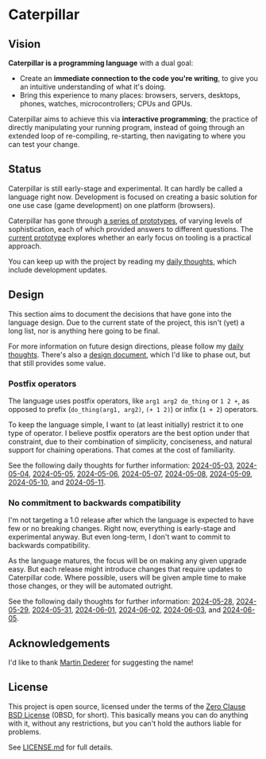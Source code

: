 # Caterpillar

## Vision

**Caterpillar is a programming language** with a dual goal:

- Create an **immediate connection to the code you're writing**, to give you an
  intuitive understanding of what it's doing.
- Bring this experience to many places: browsers, servers, desktops, phones,
  watches, microcontrollers; CPUs and GPUs.

Caterpillar aims to achieve this via **interactive programming**; the practice
of directly manipulating your running program, instead of going through an
extended loop of re-compiling, re-starting, then navigating to where you can
test your change.

## Status

Caterpillar is still early-stage and experimental. It can hardly be called a
language right now. Development is focused on creating a basic solution for one
use case (game development) on one platform (browsers).

Caterpillar has gone through [a series of prototypes](archive/), of varying
levels of sophistication, each of which provided answers to different questions.
The [current prototype](capi/) explores whether an early focus on tooling is a
practical approach.

You can keep up with the project by reading my [daily thoughts], which include
development updates.

## Design

This section aims to document the decisions that have gone into the language
design. Due to the current state of the project, this isn't (yet) a long list,
nor is anything here going to be final.

For more information on future design directions, please follow my
[daily thoughts]. There's also a [design document](design.md), which I'd like to
phase out, but that still provides some value.

### Postfix operators

The language uses postfix operators, like `arg1 arg2 do_thing` or `1 2 +`, as
opposed to prefix (`do_thing(arg1, arg2)`, `(+ 1 2)`) or infix (`1 + 2`)
operators.

To keep the language simple, I want to (at least initially) restrict it to one
type of operator. I believe postfix operators are the best option under that
constraint, due to their combination of simplicity, conciseness, and natural
support for chaining operations. That comes at the cost of familiarity.

See the following daily thoughts for further information:
[2024-05-03](https://capi.hannobraun.com/daily/2024-05-03),
[2024-05-04](https://capi.hannobraun.com/daily/2024-05-04),
[2024-05-05](https://capi.hannobraun.com/daily/2024-05-05),
[2024-05-06](https://capi.hannobraun.com/daily/2024-05-06),
[2024-05-07](https://capi.hannobraun.com/daily/2024-05-07),
[2024-05-08](https://capi.hannobraun.com/daily/2024-05-08),
[2024-05-09](https://capi.hannobraun.com/daily/2024-05-09),
[2024-05-10](https://capi.hannobraun.com/daily/2024-05-10), and
[2024-05-11](https://capi.hannobraun.com/daily/2024-05-11).

### No commitment to backwards compatibility

I'm not targeting a 1.0 release after which the language is expected to have few
or no breaking changes. Right now, everything is early-stage and experimental
anyway. But even long-term, I don't want to commit to backwards compatibility.

As the language matures, the focus will be on making any given upgrade easy. But
each release might introduce changes that require updates to Caterpillar code.
Where possible, users will be given ample time to make those changes, or they
will be automated outright.

See the following daily thoughts for further information:
[2024-05-28](https://capi.hannobraun.com/daily/2024-05-28),
[2024-05-29](https://capi.hannobraun.com/daily/2024-05-29),
[2024-05-31](https://capi.hannobraun.com/daily/2024-05-31),
[2024-06-01](https://capi.hannobraun.com/daily/2024-06-01),
[2024-06-02](https://capi.hannobraun.com/daily/2024-06-02),
[2024-06-03](https://capi.hannobraun.com/daily/2024-06-03), and
[2024-06-05](https://capi.hannobraun.com/daily/2024-06-05).

## Acknowledgements

I'd like to thank [Martin Dederer](https://github.com/martindederer) for
suggesting the name!

## License

This project is open source, licensed under the terms of the
[Zero Clause BSD License] (0BSD, for short). This basically means you can do
anything with it, without any restrictions, but you can't hold the authors
liable for problems.

See [LICENSE.md] for full details.

[daily thoughts]: https://capi.hannobraun.com/daily
[Zero Clause BSD License]: https://opensource.org/licenses/0BSD
[LICENSE.md]: LICENSE.md
